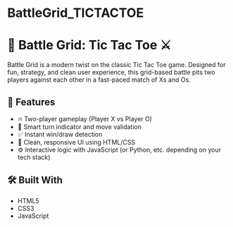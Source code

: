 # BattleGrid_TICTACTOE

# 🧠 Battle Grid: Tic Tac Toe ⚔️

Battle Grid is a modern twist on the classic Tic Tac Toe game. Designed for fun, strategy, and clean user experience, this grid-based battle pits two players against each other in a fast-paced match of Xs and Os.

## 🚀 Features

- 🔥 Two-player gameplay (Player X vs Player O)
- 🧠 Smart turn indicator and move validation
- ✅ Instant win/draw detection
- 🎨 Clean, responsive UI using HTML/CSS
- ⚙️ Interactive logic with JavaScript (or Python, etc. depending on your tech stack)

## 🛠️ Built With

- HTML5
- CSS3
- JavaScript 